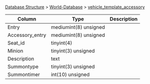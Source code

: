 [Database Structure](Database-Structure) > [World-Database](World-Database) > [vehicle_template_accessory](vehicle_template_accessory)

Column | Type | Description
--- | --- | ---
Entry | mediumint(8) unsigned | 
Accessory_entry | mediumint(8) unsigned | 
Seat_id | tinyint(4) | 
Minion | tinyint(3) unsigned | 
Description | text | 
Summontype | tinyint(3) unsigned | 
Summontimer | int(10) unsigned | 
